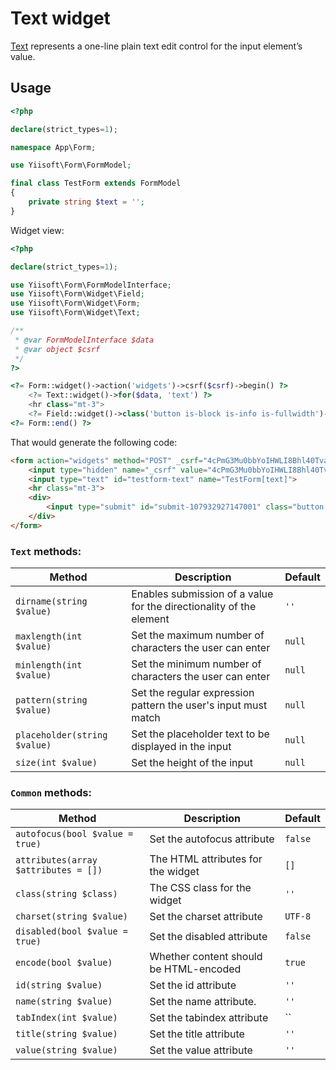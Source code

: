 # Text widget

[Text](https://www.w3.org/TR/2012/WD-html-markup-20120329/input.text.html#input.text) represents a one-line plain text edit control for the input element’s value.

## Usage

```php
<?php

declare(strict_types=1);

namespace App\Form;

use Yiisoft\Form\FormModel;

final class TestForm extends FormModel
{
    private string $text = '';
}
```

Widget view:

```php
<?php

declare(strict_types=1);

use Yiisoft\Form\FormModelInterface;
use Yiisoft\Form\Widget\Field;
use Yiisoft\Form\Widget\Form;
use Yiisoft\Form\Widget\Text;

/**
 * @var FormModelInterface $data
 * @var object $csrf
 */
?>

<?= Form::widget()->action('widgets')->csrf($csrf)->begin() ?>
    <?= Text::widget()->for($data, 'text') ?>
    <hr class="mt-3">
    <?= Field::widget()->class('button is-block is-info is-fullwidth')->submitButton()->value('Save') ?>
<?= Form::end() ?>
```

That would generate the following code:

```html
<form action="widgets" method="POST" _csrf="4cPmG3Mu0bbYoIHWLI8Bhl40TvaOVB9ahYqdGxG4aJGFrpdJQUKS1-zRuJJz4nG0BEcl27cfcym158lTSMsF3Q==">
    <input type="hidden" name="_csrf" value="4cPmG3Mu0bbYoIHWLI8Bhl40TvaOVB9ahYqdGxG4aJGFrpdJQUKS1-zRuJJz4nG0BEcl27cfcym158lTSMsF3Q==">
    <input type="text" id="testform-text" name="TestForm[text]">
    <hr class="mt-3">
    <div>
        <input type="submit" id="submit-107932927147001" class="button is-block is-info is-fullwidth" name="submit-107932927147001" value="Save">
    </div>
</form>
```

### `Text` methods:

Method | Description | Default
-------|-------------|---------
`dirname(string $value)` | Enables submission of a value for the directionality of the element | `''`
`maxlength(int $value)` | Set the maximum number of characters the user can enter | `null`
`minlength(int $value)` | Set the minimum number of characters the user can enter | `null`
`pattern(string $value)` | Set the regular expression pattern the user's input must match | `null`
`placeholder(string $value)` | Set the placeholder text to be displayed in the input | `null`
`size(int $value)` | Set the height of the input | `null`

### `Common` methods:

Method | Description | Default
-------|-------------|---------
`autofocus(bool $value = true)` | Set the autofocus attribute | `false`
`attributes(array $attributes = [])` | The HTML attributes for the widget | `[]`
`class(string $class)` | The CSS class for the widget | `''`
`charset(string $value)` | Set the charset attribute | `UTF-8`
`disabled(bool $value = true)` | Set the disabled attribute | `false`
`encode(bool $value)` | Whether content should be HTML-encoded | `true`
`id(string $value)` | Set the id attribute | `''`
`name(string $value)` | Set the name attribute. | `''`
`tabIndex(int $value)` | Set the tabindex attribute | ``
`title(string $value)` | Set the title attribute | `''`
`value(string $value)` | Set the value attribute | `''`
